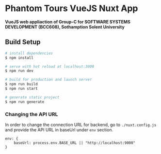 # Phantom Tours VueJS Nuxt App

**VueJS web appliaction of Group-C for SOFTWARE SYSTEMS DEVELOPMENT (BCC608), Sothamption Solent University**

## Build Setup

```bash
# install dependencies
$ npm install

# serve with hot reload at localhost:3000
$ npm run dev

# build for production and launch server
$ npm run build
$ npm run start

# generate static project
$ npm run generate
```

### Changing the API URL
In order to change the connection URL for backend, go to `./nuxt.config.js` and provide the API URL in baseUrl under `env` section.

    env: {
	    baseUrl: process.env.BASE_URL || "http://localhost:9000"
    }

